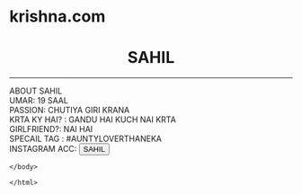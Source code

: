 # krishna.com

<html>

<head> 
<title> the website</title>
  </head>
    <body>
      
<html>

<head> 
<title> the test website</title>
    </head>
    <body>
        <h1 align="CENTER">SAHIL</h1>
        <hr>
        ABOUT SAHIL<br>
        UMAR: 19 SAAL <br>
        PASSION: CHUTIYA GIRI KRANA<br>
        KRTA KY HAI? : GANDU HAI KUCH NAI KRTA<br>
        GIRLFRIEND?: NAI HAI<br>
        SPECAIL TAG : #AUNTYLOVERTHANEKA<br>
        INSTAGRAM ACC: <a href="https://instagram.com/_imsahil_693?utm_medium=copy_link" target="_BLANK"><button>SAHIL</button></a>
        


    </body>

    </html>

  <html>

  </html>
